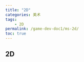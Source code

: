 ```yaml
---
title: "2D"
categories: 美术
tags:
    - 2D
permalink: /game-dev-doc1/ms-2d/
toc: true
---
```


## 2D


